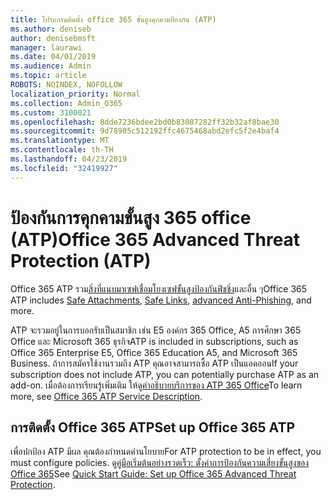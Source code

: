 ```yaml
---
title: โปรแกรมติดตั้ง office 365 ขั้นสูงคุกคามป้องกัน (ATP)
ms.author: deniseb
author: denisebmsft
manager: laurawi
ms.date: 04/01/2019
ms.audience: Admin
ms.topic: article
ROBOTS: NOINDEX, NOFOLLOW
localization_priority: Normal
ms.collection: Admin_O365
ms.custom: 3100021
ms.openlocfilehash: 8dde7236bdee2bd0b83087282ff32b32af8bae30
ms.sourcegitcommit: 9d78905c512192ffc4675468abd2efc5f2e4baf4
ms.translationtype: MT
ms.contentlocale: th-TH
ms.lasthandoff: 04/23/2019
ms.locfileid: "32419927"
---
```

# <a name="office-365-advanced-threat-protection-atp"></a><span data-ttu-id="a6b47-102">ป้องกันการคุกคามขั้นสูง 365 office (ATP)</span><span class="sxs-lookup"><span data-stu-id="a6b47-102">Office 365 Advanced Threat Protection (ATP)</span></span>

<span data-ttu-id="a6b47-103">Office 365 ATP รวม[สิ่งที่แนบมาเซฟ](https://docs.microsoft.com/office365/securitycompliance/atp-safe-attachments)[เชื่อมโยงเซฟ](https://docs.microsoft.com/office365/securitycompliance/atp-safe-links)[ขั้นสูงป้องกันฟิชชิ่ง](https://docs.microsoft.com/office365/securitycompliance/atp-anti-phishing)และอื่น ๆ</span><span class="sxs-lookup"><span data-stu-id="a6b47-103">Office 365 ATP includes [Safe Attachments](https://docs.microsoft.com/office365/securitycompliance/atp-safe-attachments), [Safe Links](https://docs.microsoft.com/office365/securitycompliance/atp-safe-links), [advanced Anti-Phishing](https://docs.microsoft.com/office365/securitycompliance/atp-anti-phishing), and more.</span></span> 

<span data-ttu-id="a6b47-104">ATP จะรวมอยู่ในการบอกรับเป็นสมาชิก เช่น E5 องค์กร 365 Office, A5 การศึกษา 365 Office และ Microsoft 365 ธุรกิจ</span><span class="sxs-lookup"><span data-stu-id="a6b47-104">ATP is included in subscriptions, such as Office 365 Enterprise E5, Office 365 Education A5, and Microsoft 365 Business.</span></span> <span data-ttu-id="a6b47-105">ถ้าการสมัครใช้งานรวมถึง ATP คุณอาจสามารถซื้อ ATP เป็นแอดออน</span><span class="sxs-lookup"><span data-stu-id="a6b47-105">If your subscription does not include ATP, you can potentially purchase ATP as an add-on.</span></span> <span data-ttu-id="a6b47-106">เมื่อต้องการเรียนรู้เพิ่มเติม ให้ดู[คำอธิบายบริการของ ATP 365 Office](https://docs.microsoft.com/office365/servicedescriptions/office-365-advanced-threat-protection-service-description)</span><span class="sxs-lookup"><span data-stu-id="a6b47-106">To learn more, see [Office 365 ATP Service Description](https://docs.microsoft.com/office365/servicedescriptions/office-365-advanced-threat-protection-service-description).</span></span>

## <a name="set-up-office-365-atp"></a><span data-ttu-id="a6b47-107">การติดตั้ง Office 365 ATP</span><span class="sxs-lookup"><span data-stu-id="a6b47-107">Set up Office 365 ATP</span></span>

<span data-ttu-id="a6b47-108">เพื่อปกป้อง ATP มีผล คุณต้องกำหนดค่านโยบาย</span><span class="sxs-lookup"><span data-stu-id="a6b47-108">For ATP protection to be in effect, you must configure policies.</span></span> <span data-ttu-id="a6b47-109">ดู[คู่มือเริ่มต้นอย่างรวดเร็ว: ตั้งค่าการป้องกันความเสี่ยงขั้นสูงของ Office 365](https://docs.microsoft.com/office365/securitycompliance/checklist-atp-setup)</span><span class="sxs-lookup"><span data-stu-id="a6b47-109">See [Quick Start Guide: Set up Office 365 Advanced Threat Protection](https://docs.microsoft.com/office365/securitycompliance/checklist-atp-setup).</span></span>

